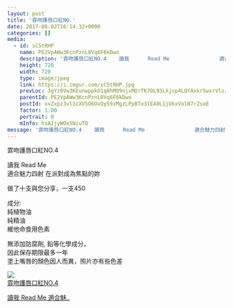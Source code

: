```yaml
---
layout: post
title: '霏吻護唇口紅NO.' 
date: 2017-06-02T16:14:32+0000 
categories: [] 
media:
  - id: sC5tRHP
    name: PE2VpAWw3KcnPznL8Vq6F6kDwo
    description: '霏吻護唇口紅NO.4    讀我      Read Me                適合魅..'   
    height: 720
    width: 720
    type: image/jpeg
    link: https://i.imgur.com/sC5tRHP.jpg
    prevLoc: JgYz0Vw3KEunwppkO1q8hMO9njxMOrTK7OL93Lkjcp4LQYAxkrSwxrVlzzN6FwzEXlkVDlh1kyGyBzn8FvRLQAw5wjfN7B900ROns2BJNDGYK1tJYLEXozMKtLqBmWDxgNFmRJZKzQRwckZ3j2x9j7HVGJ1XJvQzip74ZpgM9yTX22104KMBsYpqQzzl06SD4Zqjg74QuX455OM5NRhrzoM4r56zCAE87Kq9x8UQgqz2Mk5JfJ1Z9K7W1MSr7MXMp0lKTkM
    parentId: PE2VpAWw3KcnPznL8Vq6F6kDwo
    postId: xxZxpz3vl3cXV5O6OvQyS9zMgzLPpBTo3lEA0L1jUkxVolN7rZsoE
    factor: 1.00
    portrait: 0
    mInfo: hsAIjyWOxSNiuTO
message: '霏吻護唇口紅NO.4    讀我      Read Me                適合魅力四射 在派對成為焦點的妳       ..'  
---
```


霏吻護唇口紅NO.4  
  
讀我      Read Me  
              適合魅力四射 在派對成為焦點的妳  
                
做了十支與您分享，一支450  
  
成分:  
純植物油  
純精油  
維他命食用色素  
  
無添加防腐劑, 鉛等化學成分。  
因此保存期限最多一年  
塗上嘴唇的顏色因人而異，照片亦有些色差


[//]: #media:  
<a href="https://i.imgur.com/sC5tRHP.jpg"><img class="postImage" src="https://i.imgur.com/sC5tRHPh.jpg" />  
霏吻護唇口紅NO.4

讀我      Read Me
              適合魅..  
 </a>   
